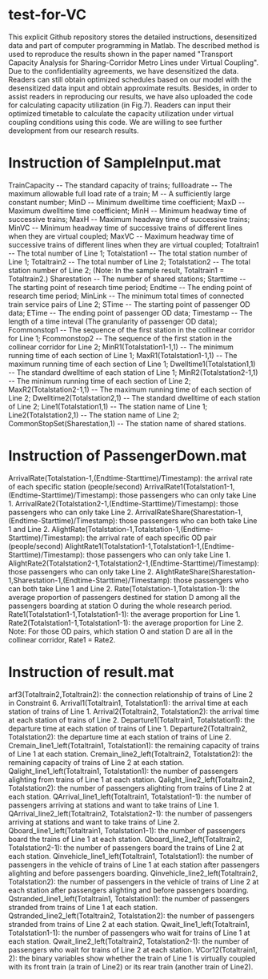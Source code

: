 # test-for-VC
  This explicit Github repository stores the detailed instructions, desensitized data and part of computer programming in Matlab. The described method is used to reproduce the results shown in the paper named "Transport Capacity Analysis for Sharing-Corridor Metro Lines under Virtual Coupling". 
  Due to the confidentiality agreements, we have desensitized the data. Readers can still obtain optimized schedules based on our model with the desensitized data input and obtain approximate results. Besides, in order to assist readers in reproducing our results, we have also uploaded the code for calculating capacity utilization (in Fig.7). Readers can input their optimized timetable to calculate the capacity utilization under virtual coupling conditions using this code.
  We are willing to see further development from our research results.

# Instruction of SampleInput.mat
  TrainCapacity -- The standard capacity of trains;
  fullloadrate  -- The maximum allowable full load rate of a train;
  M             -- A sufficiently large constant number;
  MinD          -- Minimum dwelltime time coefficient;
  MaxD          -- Maximum dwelltime time coefficient;
  MinH          -- Minimum headway time of successive trains;
  MaxH          -- Maximum headway time of successive trains;
  MinVC         -- Minimum headway time of successive trains of different lines when they are virtual coupled;
  MaxVC         -- Maximum headway time of successive trains of different lines when they are virtual coupled;
  Totaltrain1   -- The total number of Line 1; 
  Totalstation1 -- The total station number of Line 1;
  Totaltrain2   -- The total number of Line 2;
  Totalstation2 -- The total station number of Line 2; (Note: In the sample result, Totaltrain1 = Totaltrain2.)
  Sharestation  -- The number of shared stations;
  Starttime     -- The starting point of research time period;
  Endtime       -- The ending point of research time period;
  MinLink       -- The minimum total times of connected train service pairs of Line 2;
  STime         -- The starting point of passenger OD data;
  ETime         -- The ending point of passenger OD data;
  Timestamp     -- The length of a time inteval (The granularity of passenger OD data);
  Fcommonstop1  -- The sequence of the first station in the collinear corridor for Line 1;
  Fcommonstop2  -- The sequence of the first station in the collinear corridor for Line 2;
  MinR1(Totalstation1-1,1)      -- The minimum running time of each section of Line 1;
  MaxR1(Totalstation1-1,1)      -- The maximum running time of each section of Line 1;
  Dwelltime1(Totalstation1,1)   -- The standard dwelltime of each station of Line 1;
  MinR2(Totalstation2-1,1)      -- The minimum running time of each section of Line 2;
  MaxR2(Totalstation2-1,1)      -- The maximum running time of each section of Line 2;
  Dwelltime2(Totalstation2,1)   -- The standard dwelltime of each station of Line 2;
  Line1(Totalstation1,1)        -- The station name of Line 1;
  Line2(Totalstation2,1)        -- The station name of Line 2;
  CommonStopSet(Sharestation,1) -- The station name of shared stations.

# Instruction of PassengerDown.mat
  ArrivalRate(Totalstation-1,(Endtime-Starttime)/Timestamp): the arrival rate of each specific station (people/second)
  ArrivalRate1(Totalstation1-1,(Endtime-Starttime)/Timestamp): those passengers who can only take Line 1.
  ArrivalRate2(Totalstation2-1,(Endtime-Starttime)/Timestamp): those passengers who can only take Line 2.
  ArrivalRateShare(Sharestation-1,(Endtime-Starttime)/Timestamp): those passengers who can both take Line 1 and Line 2.
  AlightRate(Totalstation-1,Totalstation-1,(Endtime-Starttime)/Timestamp): the arrival rate of each specific OD pair (people/second)
  AlightRate1(Totalstation1-1,Totalstation1-1,(Endtime-Starttime)/Timestamp): those passengers who can only take Line 1.
  AlightRate2(Totalstation2-1,Totalstation2-1,(Endtime-Starttime)/Timestamp): those passengers who can only take Line 2.
  AlightRateShare(Sharestation-1,Sharestation-1,(Endtime-Starttime)/Timestamp): those passengers who can both take Line 1 and Line 2.
  Rate(Totalstation-1,Totalstation-1): the average proportion of passengers destined for station D among all the passengers boarding at station O   during the whole research period.
  Rate1(Totalstation1-1,Totalstation1-1): the average proportion for Line 1.
  Rate2(Totalstation1-1,Totalstation1-1): the average proportion for Line 2.
  Note: For those OD pairs, which station O and station D are all in the collinear corridor, Rate1 = Rate2.

# Instruction of result.mat
  arf3(Totaltrain2,Totaltrain2): the connection relationship of trains of Line 2 in Constraint 6.
  Arrival1(Totaltrain1, Totalstation1): the arrival time at each station of trains of Line 1.
  Arrival2(Totaltrain2, Totalstation2): the arrival time at each station of trains of Line 2.
  Departure1(Totaltrain1, Totalstation1): the departure time at each station of trains of Line 1.
  Departure2(Totaltrain2, Totalstation2): the departure time at each station of trains of Line 2.
  Cremain_line1_left(Totaltrain1, Totalstation1): the remaining capacity of trains of Line 1 at each station.
  Cremain_line2_left(Totaltrain2, Totalstation2): the remaining capacity of trains of Line 2 at each station.
  Qalight_line1_left(Totaltrain1, Totalstation1): the number of passengers alighting from trains of Line 1 at each station.
  Qalight_line2_left(Totaltrain2, Totalstation2): the number of passengers alighting from trains of Line 2 at each station.
  QArrival_line1_left(Totaltrain1, Totalstation1-1): the number of passengers arriving at stations and want to take trains of Line 1.
  QArrival_line2_left(Totaltrain2, Totalstation2-1): the number of passengers arriving at stations and want to take trains of Line 2.
  Qboard_line1_left(Totaltrain1, Totalstation1-1): the number of passengers board the trains of Line 1 at each station.
  Qboard_line2_left(Totaltrain2, Totalstation2-1): the number of passengers board the trains of Line 2 at each station.
  Qinvehicle_line1_left(Totaltrain1, Totalstation1): the number of passengers in the vehicle of trains of Line 1 at each station after passengers alighting and before passengers boarding.
  Qinvehicle_line2_left(Totaltrain2, Totalstation2): the number of passengers in the vehicle of trains of Line 2 at each station after passengers alighting and before passengers boarding.
Qstranded_line1_left(Totaltrain1, Totalstation1): the number of passengers stranded from trains of Line 1 at each station.
Qstranded_line2_left(Totaltrain2, Totalstation2): the number of passengers stranded from trains of Line 2 at each station.
Qwait_line1_left(Totaltrain1, Totalstation1-1): the number of passengers who wait for trains of Line 1 at each station.
Qwait_line2_left(Totaltrain2, Totalstation2-1): the number of passengers who wait for trains of Line 2 at each station.
VCor12(Totaltrain1, 2): the binary variables show whether the train of Line 1 is virtually coupled with its front train (a train of Line2) or its rear train (another train of Line2).
